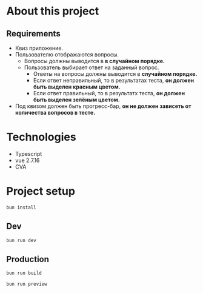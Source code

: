 # About this project

## Requirements
- Квиз приложение.
- Пользователю отображаются вопросы.
    - Вопросы должны выводится в **в случайном порядке.**
    - Пользователь выбирает ответ на заданный вопрос.
        - Ответы на вопросы должны выводится в **случайном порядке.**
        - Если ответ неправильный, то в результатах теста, **он должен быть выделен красным цветом.**
        - Если ответ правильный, то в результатх теста, **он должен быть выделен зелёным цветом.**
- Под квизом должен быть прогресс-бар, **он не должен зависеть от количества вопросов в тесте.**

# Technologies
- Typescript
- vue 2.7.16
- CVA

# Project setup

```sh
bun install
```

## Dev
```sh
bun run dev
```

## Production
```sh
bun run build
```

```sh
bun run preview
```
